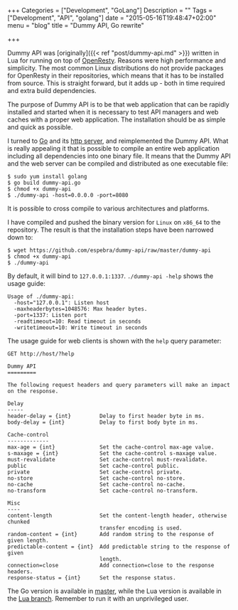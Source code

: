 +++
Categories = ["Development", "GoLang"]
Description = ""
Tags = ["Development", "API", "golang"]
date = "2015-05-16T19:48:47+02:00"
menu = "blog"
title = "Dummy API, Go rewrite"

+++

Dummy API was [originally]({{< ref "post/dummy-api.md" >}}) written in Lua for running on top of [OpenResty](https://www.openresty.org/). Reasons were high performance and simplicity. The most common Linux distributions do not provide packages for OpenResty in their repositories, which means that it has to be installed from source. This is straight forward, but it adds up - both in time required and extra build dependencies. 

The purpose of Dummy API is to be that web application that can be rapidly installed and started when it is necessary to test API managers and web caches with a proper web application. The installation should be as simple and quick as possible.

I turned to [Go](https://golang.org/) and its [http server](https://golang.org/pkg/net/http/), and reimplemented the Dummy API. What is really appealing it that is possible to compile an entire web application including all dependencies into one binary file. It means that the Dummy API and the web server can be compiled and distributed as one executable file:

    $ sudo yum install golang
    $ go build dummy-api.go
    $ chmod +x dummy-api
    $ ./dummy-api -host=0.0.0.0 -port=8080

It is possible to cross compile to various architectures and platforms. 

I have compiled and pushed the binary version for ``Linux`` on ``x86_64`` to the repository. The result is that the installation steps have been narrowed down to:

    $ wget https://github.com/espebra/dummy-api/raw/master/dummy-api
    $ chmod +x dummy-api
    $ ./dummy-api

By default, it will bind to ``127.0.0.1:1337``. ``./dummy-api -help`` shows the usage guide:

    Usage of ./dummy-api:
      -host="127.0.0.1": Listen host
      -maxheaderbytes=1048576: Max header bytes.
      -port=1337: Listen port
      -readtimeout=10: Read timeout in seconds
      -writetimeout=10: Write timeout in seconds

The usage guide for web clients is shown with the ``help`` query parameter:

    GET http://host/?help

    Dummy API
    =========
    
    The following request headers and query parameters will make an impact on the response.
    
    Delay
    -----
    header-delay = {int}         Delay to first header byte in ms.
    body-delay = {int}           Delay to first body byte in ms.
    
    Cache-control
    -------------
    max-age = {int}              Set the cache-control max-age value.
    s-maxage = {int}             Set the cache-control s-maxage value.
    must-revalidate              Set cache-control must-revalidate.
    public                       Set cache-control public.
    private                      Set cache-control private.
    no-store                     Set cache-control no-store.
    no-cache                     Set cache-control no-cache.
    no-transform                 Set cache-control no-transform.
    
    Misc
    ----
    content-length               Set the content-length header, otherwise chunked
                                 transfer encoding is used.
    random-content = {int}       Add random string to the response of given length.
    predictable-content = {int}  Add predictable string to the response of given
                                 length.
    connection=close             Add connection=close to the response headers.
    response-status = {int}      Set the response status.

The Go version is available in [master](https://github.com/espebra/dummy-api/), while the Lua version is available in the [Lua branch](https://github.com/espebra/dummy-api/tree/lua). Remember to run it with an unprivileged user. 

